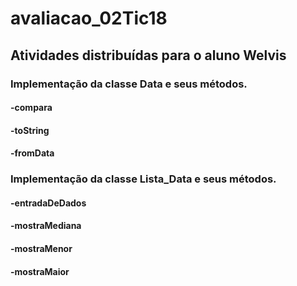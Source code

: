 # avaliacao_02Tic18

## Atividades distribuídas para o aluno Welvis

### Implementação da classe Data e seus métodos.
#### -compara
#### -toString
#### -fromData

### Implementação da classe Lista_Data e seus métodos.
#### -entradaDeDados
#### -mostraMediana
#### -mostraMenor
#### -mostraMaior